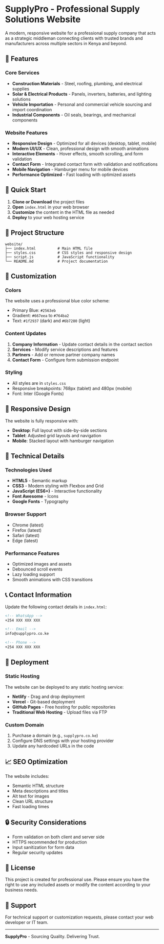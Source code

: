 # SupplyPro - Professional Supply Solutions Website

A modern, responsive website for a professional supply company that acts as a strategic middleman connecting clients with trusted brands and manufacturers across multiple sectors in Kenya and beyond.

## 🌟 Features

### Core Services
- **Construction Materials** - Steel, roofing, plumbing, and electrical supplies
- **Solar & Electrical Products** - Panels, inverters, batteries, and lighting solutions
- **Vehicle Importation** - Personal and commercial vehicle sourcing and import coordination
- **Industrial Components** - Oil seals, bearings, and mechanical components

### Website Features
- **Responsive Design** - Optimized for all devices (desktop, tablet, mobile)
- **Modern UI/UX** - Clean, professional design with smooth animations
- **Interactive Elements** - Hover effects, smooth scrolling, and form validation
- **Contact Form** - Integrated contact form with validation and notifications
- **Mobile Navigation** - Hamburger menu for mobile devices
- **Performance Optimized** - Fast loading with optimized assets

## 🚀 Quick Start

1. **Clone or Download** the project files
2. **Open** `index.html` in your web browser
3. **Customize** the content in the HTML file as needed
4. **Deploy** to your web hosting service

## 📁 Project Structure

```
website/
├── index.html          # Main HTML file
├── styles.css          # CSS styles and responsive design
├── script.js           # JavaScript functionality
└── README.md           # Project documentation
```

## 🎨 Customization

### Colors
The website uses a professional blue color scheme:
- Primary Blue: `#2563eb`
- Gradient: `#667eea` to `#764ba2`
- Text: `#1f2937` (dark) and `#6b7280` (light)

### Content Updates
1. **Company Information** - Update contact details in the contact section
2. **Services** - Modify service descriptions and features
3. **Partners** - Add or remove partner company names
4. **Contact Form** - Configure form submission endpoint

### Styling
- All styles are in `styles.css`
- Responsive breakpoints: 768px (tablet) and 480px (mobile)
- Font: Inter (Google Fonts)

## 📱 Responsive Design

The website is fully responsive with:
- **Desktop**: Full layout with side-by-side sections
- **Tablet**: Adjusted grid layouts and navigation
- **Mobile**: Stacked layout with hamburger navigation

## 🔧 Technical Details

### Technologies Used
- **HTML5** - Semantic markup
- **CSS3** - Modern styling with Flexbox and Grid
- **JavaScript (ES6+)** - Interactive functionality
- **Font Awesome** - Icons
- **Google Fonts** - Typography

### Browser Support
- Chrome (latest)
- Firefox (latest)
- Safari (latest)
- Edge (latest)

### Performance Features
- Optimized images and assets
- Debounced scroll events
- Lazy loading support
- Smooth animations with CSS transitions

## 📞 Contact Information

Update the following contact details in `index.html`:

```html
<!-- WhatsApp -->
+254 XXX XXX XXX

<!-- Email -->
info@supplypro.co.ke

<!-- Phone -->
+254 XXX XXX XXX
```

## 🚀 Deployment

### Static Hosting
The website can be deployed to any static hosting service:
- **Netlify** - Drag and drop deployment
- **Vercel** - Git-based deployment
- **GitHub Pages** - Free hosting for public repositories
- **Traditional Web Hosting** - Upload files via FTP

### Custom Domain
1. Purchase a domain (e.g., `supplypro.co.ke`)
2. Configure DNS settings with your hosting provider
3. Update any hardcoded URLs in the code

## 📈 SEO Optimization

The website includes:
- Semantic HTML structure
- Meta descriptions and titles
- Alt text for images
- Clean URL structure
- Fast loading times

## 🔒 Security Considerations

- Form validation on both client and server side
- HTTPS recommended for production
- Input sanitization for form data
- Regular security updates

## 📝 License

This project is created for professional use. Please ensure you have the right to use any included assets or modify the content according to your business needs.

## 🤝 Support

For technical support or customization requests, please contact your web developer or IT team.

---

**SupplyPro** - Sourcing Quality. Delivering Trust. 